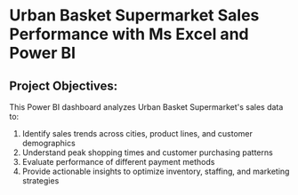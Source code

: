 # Urban Basket Supermarket Sales Performance with Ms Excel and Power BI
## Project Objectives:
This Power BI dashboard analyzes Urban Basket Supermarket's sales data to:
1.	Identify sales trends across cities, product lines, and customer demographics
2.	Understand peak shopping times and customer purchasing patterns
3.	Evaluate performance of different payment methods
4.	Provide actionable insights to optimize inventory, staffing, and marketing strategies

